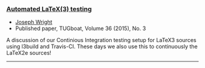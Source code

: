 
### [Automated LaTeX(3) testing](https://tug.org/TUGboat/tb36-3/tb114wright.pdf)

+ [Joseph Wright]({{site.baseurl}}/about/team/#joseph-wright)
+ Published paper, TUGboat, Volume 36 (2015), No. 3

A discussion of our Continious
Integration testing setup for LaTeX3 sources using l3build
and Travis-CI. These days we also use this to continuously the LaTeX2e sources!

***

